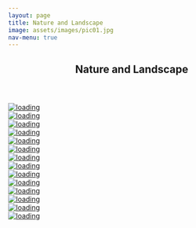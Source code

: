 ```yaml
---
layout: page
title: Nature and Landscape
image: assets/images/pic01.jpg
nav-menu: true
---
```


<!-- Main -->
<div id="main" class="alt">

<!-- One -->
<section id="one">
	<div class="inner">
		<header class="major">
			<h1>Nature and Landscape</h1>
		</header>

<!-- Content -->
<!-- <h2 id="content">Nature</h2> -->
<!-- <p>Praesent ac adipiscing ullamcorper semper ut amet ac risus. Lorem sapien ut odio odio nunc. Ac adipiscing nibh porttitor erat risus justo adipiscing adipiscing amet placerat accumsan. Vis. Faucibus odio magna tempus adipiscing a non. In mi primis arcu ut non accumsan vivamus ac blandit adipiscing adipiscing arcu metus praesent turpis eu ac lacinia nunc ac commodo gravida adipiscing eget accumsan ac nunc adipiscing adipiscing.</p> -->

<!-- <span class="image fit"><img src="{% link assets/images/pic03.jpg %}" alt="" /></span> -->
<div class="box alt">
	<div class="row 50% uniform">
		<!-- <div class="4u"><span class="image fit">
		<a href="https://mir-s3-cdn-cf.behance.net/project_modules/fs/367ad5188902271.65a386bb238d2.jpg"
                  data-lightbox="gallery">
                  <img alt="loading"
                    class="block h-full w-full object-cover object-center opacity-0 animate-fade-in transition duration-500 transform scale-100 hover:scale-110"
                    src="https://mir-s3-cdn-cf.behance.net/project_modules/fs/367ad5188902271.65a386bb238d2.jpg" />
                </a>
		</span></div> -->
		<div class="6u"><span class="image fit">
		<a href="https://mir-s3-cdn-cf.behance.net/project_modules/fs/b8e9e9188902271.65a386bb1daa8.jpg"
                  data-lightbox="gallery">
                  <img alt="loading"
                    class="block h-full w-full object-cover object-center opacity-0 animate-fade-in transition duration-500 transform scale-100 hover:scale-110"
                    src="https://mir-s3-cdn-cf.behance.net/project_modules/fs/b8e9e9188902271.65a386bb1daa8.jpg" />
                </a>
		</span></div>
		<div class="6u$"><span class="image fit">
        <a href="https://mir-s3-cdn-cf.behance.net/project_modules/1400/645266188902271.65a386bb2064d.jpg"
                  data-lightbox="gallery">
                  <img alt="loading"
                    class="block h-full w-full object-cover object-center opacity-0 animate-fade-in transition duration-500 transform scale-100 hover:scale-110"
                    src="https://mir-s3-cdn-cf.behance.net/project_modules/1400/645266188902271.65a386bb2064d.jpg" />
                </a>
    </span></div>
		<!-- 2 Break -->
		<div class="4u"><span class="image fit">
        <a href="https://mir-s3-cdn-cf.behance.net/project_modules/fs/367ad5188902271.65a386bb238d2.jpg"
                  data-lightbox="gallery">
                  <img alt="loading"
                    src="https://mir-s3-cdn-cf.behance.net/project_modules/fs/367ad5188902271.65a386bb238d2.jpg" />
                </a>
    </span></div>
		<div class="4u"><span class="image fit">
        <a href="https://mir-s3-cdn-cf.behance.net/project_modules/fs/27e451188902271.65a386bb22cbd.jpg"
                  data-lightbox="gallery">
                  <img alt="loading"
                    src="https://mir-s3-cdn-cf.behance.net/project_modules/fs/27e451188902271.65a386bb22cbd.jpg" />
                </a>
    </span></div>
		<div class="4u$"><span class="image fit">
        <a href="https://mir-s3-cdn-cf.behance.net/project_modules/1400/7df1d0188902271.65a386bb244e2.jpg"
                  data-lightbox="gallery">
                  <img alt="loading"
                    src="https://mir-s3-cdn-cf.behance.net/project_modules/1400/7df1d0188902271.65a386bb244e2.jpg" />
                </a>
    </span></div>
		<!-- 3 Break -->
		<div class="4u"><span class="image fit">
        <a href="https://mir-s3-cdn-cf.behance.net/project_modules/1400/702c16188902271.65a386bb26add.jpg"
                  data-lightbox="gallery">
                  <img alt="loading"
                    src="https://mir-s3-cdn-cf.behance.net/project_modules/1400/702c16188902271.65a386bb26add.jpg" />
                </a>
    </span></div>
		<div class="4u"><span class="image fit">
        <a href="https://mir-s3-cdn-cf.behance.net/project_modules/fs/c8f582188902271.65a386bb27a82.jpg"
                  data-lightbox="gallery">
                  <img alt="loading"
                    src="https://mir-s3-cdn-cf.behance.net/project_modules/fs/c8f582188902271.65a386bb27a82.jpg" />
                </a>
    </span></div>
		<div class="4u$"><span class="image fit">
        <a href="https://mir-s3-cdn-cf.behance.net/project_modules/fs/a82efa188902271.65a386bb22065.jpg"
                  data-lightbox="gallery">
                  <img alt="loading"
                    src="https://mir-s3-cdn-cf.behance.net/project_modules/fs/a82efa188902271.65a386bb22065.jpg" />
                </a>
    </span></div>
    <!-- 4th line -->
		<div class="6u"><span class="image fit">
        <a href="https://mir-s3-cdn-cf.behance.net/project_modules/max_1200/a32027173221809.648c527df0df8.jpg"
                  data-lightbox="gallery">
                  <img alt="loading"
                    src="https://mir-s3-cdn-cf.behance.net/project_modules/max_1200/a32027173221809.648c527df0df8.jpg" />
                </a>
    </span></div>
		<div class="6u$"><span class="image fit">
        <a href="https://mir-s3-cdn-cf.behance.net/project_modules/max_1200/4d43ad173221809.648c527e024d6.jpg"
                  data-lightbox="gallery">
                  <img alt="loading"
                    src="https://mir-s3-cdn-cf.behance.net/project_modules/max_1200/4d43ad173221809.648c527e024d6.jpg" />
                </a>
    </span></div>
    <!-- 5th line -->
		<div class="6u"><span class="image fit">
        <a href="https://mir-s3-cdn-cf.behance.net/project_modules/max_1200/dc0673173221809.648c527e0153b.jpg"
                  data-lightbox="gallery">
                  <img alt="loading"
                    src="https://mir-s3-cdn-cf.behance.net/project_modules/max_1200/dc0673173221809.648c527e0153b.jpg" />
                </a>
    </span></div>
		<div class="6u$"><span class="image fit">
        <a href="https://mir-s3-cdn-cf.behance.net/project_modules/max_1200/2e73dd173221809.648c527de92f8.jpg"
                  data-lightbox="gallery">
                  <img alt="loading"
                    src="https://mir-s3-cdn-cf.behance.net/project_modules/max_1200/2e73dd173221809.648c527de92f8.jpg" />
                </a>
    </span></div>
    <!-- 6th line -->
    <div class="6u"><span class="image fit">
        <a href="https://mir-s3-cdn-cf.behance.net/project_modules/max_1200/d4cde0173221809.648c527df1c4a.jpg"
                  data-lightbox="gallery">
                  <img alt="loading"
                    src="https://mir-s3-cdn-cf.behance.net/project_modules/max_1200/d4cde0173221809.648c527df1c4a.jpg" />
                </a>
    </span></div>
    <div class="6u$"><span class="image fit">
        <a href="https://mir-s3-cdn-cf.behance.net/project_modules/max_1200/4b0dad173221809.648c527dece73.jpg"
                  data-lightbox="gallery">
                  <img alt="loading"
                    src="https://mir-s3-cdn-cf.behance.net/project_modules/max_1200/4b0dad173221809.648c527dece73.jpg" />
                </a>
    </span></div>
	</div>
</div>


